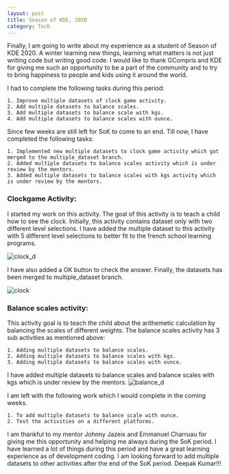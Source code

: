 ```yaml
---
layout: post
title: Season of KDE, 2020
category: Tech
---
```


Finally, I am going to write about my experience as a student of Season of KDE 2020. A winter learning new things, learning what matters is not just writing code but writing good code. I would like to thank GCompris and KDE for giving me such an opportunity to be a part of the community and to try to bring happiness to people and kids using it around the world. 



I had to complete the following tasks during this period:

    1. Improve multiple datasets of clock game activity.
    2. Add multiple datasets to balance scales.
    3. Add multiple datasets to balance scale with kgs.
    4. Add multiple datasets to balance scales with ounce.

Since few weeks are still left for SoK to come to an end. Till now, I have completed the following tasks:

    1. Implemented new multiple datasets to clock game activity which got merged to the multiple_dataset branch.
    2. Added multiple datasets to balance scales activity which is under review by the mentors.
    3. Added multiple datasets to balance scales with kgs activity which is under review by the mentors.

### Clockgame Activity:
I started my work on this activity. The goal of this activity is to teach a child how to see the clock. Initially, this activity contains dataset only with two different level selections. I have added the multiple dataset to this activity with 5 different level selections to better fit to the french school learning programs.

![clock_d](https://user-images.githubusercontent.com/44617923/77522786-d11c2600-6eaa-11ea-9a50-ed573b7ddf12.png)

I have also added a OK button to check the answer. Finally, the datasets has been merged to multiple_dataset branch.

![clock](https://user-images.githubusercontent.com/44617923/77522781-cd889f00-6eaa-11ea-9227-f94bcefb7b93.png)

### Balance scales activity:
This activity goal is to teach the child about the arithemetic calculation by balancing the scales of different weights. The balance scales activity has 3 sub activities as mentioned above:

    1. Adding multiple datasets to balance scales.
    2. Adding multiple datasets to balance scales with kgs.
    3. Adding multiple datasets to balance scales with ounce.

I have added multiple datasets to balance scales and balance scales with kgs which is under review by the mentors. 
![balance_d](https://user-images.githubusercontent.com/44617923/77523286-8b139200-6eab-11ea-950d-7dc168a51d8c.png)



I am left with the following work which I would complete in the coming weeks.

    1. To add multiple datasets to balance scale with ounce.
    2. Test the activities on a different platforms.

I am thankful to my mentor Johnny Jazeix and Emmanuel Charruau for giving me this opportunity and helping me always during the SoK period. I have learned a lot of things during this period and have a great learning experience as of development coding. I am looking forward to add multiple datasets to other activities after the end of the SoK period.
Deepak Kumar!!!